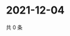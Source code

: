 # 2021-12-04

共 0 条

<!-- BEGIN WEIBO -->
<!-- 最后更新时间 Sat Dec 04 2021 18:15:48 GMT+0800 (China Standard Time) -->

<!-- END WEIBO -->
